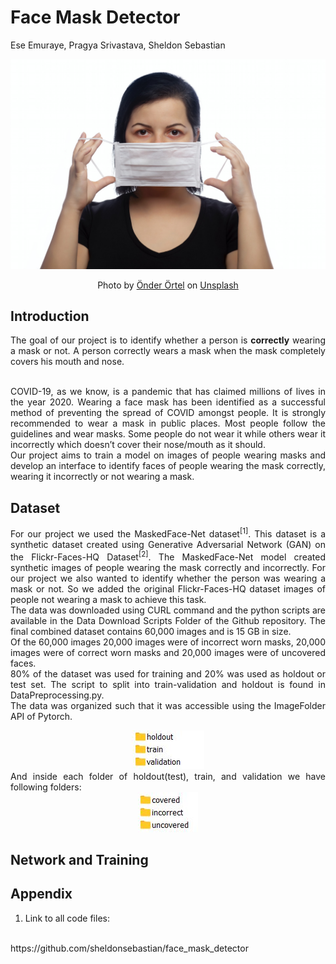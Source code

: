 # Face Mask Detector

Ese Emuraye, Pragya Srivastava, Sheldon Sebastian

![](saved_images/banner.jpg)
<center>Photo by <a href="https://unsplash.com/@onderortel?utm_source=unsplash&utm_medium=referral&utm_content=creditCopyText">Önder Örtel</a> on <a href="https://unsplash.com/s/photos/face-mask?utm_source=unsplash&utm_medium=referral&utm_content=creditCopyText">Unsplash</a></center>
  

## Introduction

<div style="text-align: justify"> 

The goal of our project is to identify whether a person is <b>correctly</b> wearing a mask or not. A person
correctly wears a mask when the mask completely covers his mouth and nose.

<br>
COVID-19, as we know, is a pandemic that has claimed millions of lives in the year 2020. Wearing
a face mask has been identified as a successful method of preventing the spread of COVID
amongst people. It is strongly recommended to wear a mask in public places. Most people follow
the guidelines and wear masks. Some people do not wear it while others wear it incorrectly which
doesn’t cover their nose/mouth as it should.

<br>
Our project aims to train a model on images of people wearing masks and develop an interface to
identify faces of people wearing the mask correctly, wearing it incorrectly or not wearing a mask.

</div>


## Dataset

<div style="text-align: justify">

For our project we used the MaskedFace-Net dataset<sup>[1]</sup>. This dataset is a synthetic dataset created
using Generative Adversarial Network (GAN) on the Flickr-Faces-HQ Dataset<sup>[2]</sup>. The
MaskedFace-Net model created synthetic images of people wearing the mask correctly and
incorrectly. For our project we also wanted to identify whether the person was wearing a mask or
not. So we added the original Flickr-Faces-HQ dataset images of people not wearing a mask to
achieve this task.
<br>
The data was downloaded using CURL command and the python scripts are available in the Data
Download Scripts Folder of the Github repository. The final combined dataset contains 60,000
images and is 15 GB in size.
<br>
Of the 60,000 images 20,000 images were of incorrect worn masks, 20,000 images were of
correct worn masks and 20,000 images were of uncovered faces.
<br>
80% of the dataset was used for training and 20% was used as holdout or test set. The script to
split into train-validation and holdout is found in DataPreprocessing.py. 
<br>
The data was organized such that it was accessible using the ImageFolder API of Pytorch.
</div>

<center><img src="saved_images/img1.jpg"/></center>

<div style="text-align: justify">
And inside each folder of holdout(test), train, and validation we have following folders:
</div>
<center><img src="saved_images/img2.jpg"/></center>



## Network and Training



## Appendix

<div style="text-align: justify">

1. Link to all code files:
<br>
 https://github.com/sheldonsebastian/face_mask_detector
<br>

</div>


